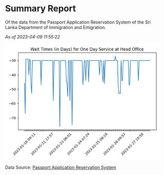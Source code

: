 # Summary Report

Of the data from the Passport Application Reservation System of the Sri Lanka Department of Immigration and Emigration.

*As of 2023-04-09 11:55:22*

![Wait Time Chart](summary.wait_time_chart.png)

Data Source: [Passport Application Reservation System](https://eservices.immigration.gov.lk:8443/appointment/pages/reservationApplication.xhtml)